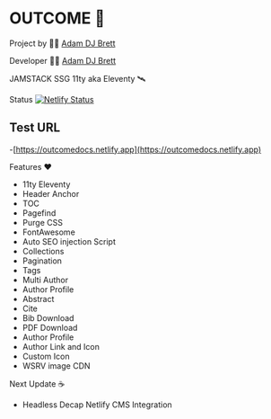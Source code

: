 # OUTCOME 🚀

Project by 👩‍🚀 [Adam DJ Brett](https://www.adamdjbrett.com)

Developer 👩‍🚀 [Adam DJ Brett](https://www.adamdjbrett.com)

JAMSTACK SSG 11ty aka Eleventy 🛰

Status 
[![Netlify Status](https://api.netlify.com/api/v1/badges/a51b8236-196a-4da3-8ca8-21a4d9666ea5/deploy-status)](https://app.netlify.com/sites/outcomedocs/deploys)

## Test URL
-[https://outcomedocs.netlify.app](https://outcomedocs.netlify.app)

Features ❤️

+ 11ty Eleventy
+ Header Anchor
+ TOC
+ Pagefind
+ Purge CSS
+ FontAwesome
+ Auto SEO injection Script
+ Collections
+ Pagination
+ Tags
+ Multi Author
+ Author Profile
+ Abstract
+ Cite
+ Bib Download
+ PDF Download
+ Author Profile
+ Author Link and Icon
+ Custom Icon
+ WSRV image CDN

Next Update ☕

+ Headless Decap Netlify CMS Integration
